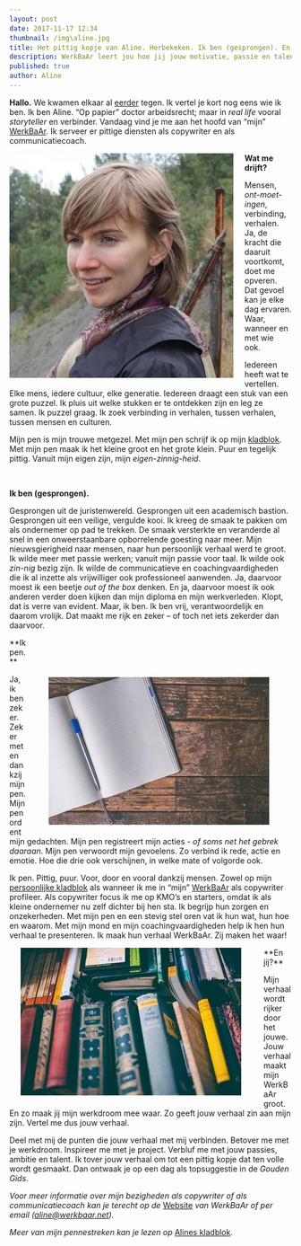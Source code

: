 ```yaml
---
layout: post
date: 2017-11-17 12:34
thumbnail: /img\aline.jpg
title: Het pittig kopje van Aline. Herbekeken. Ik ben (gesprongen). En ik pen. Vertel me jouw verhaal. (jg. 1, afl. 17)
description: WerkBaAr leert jou hoe jij jouw motivatie, passie en talent onder woorden brengt en hoe je jouw werkdroom verwerkt tot een WerkBaAr verhaal.
published: true
author: Aline
---
```


**Hallo.** We kwamen elkaar al [eerder](http://werkbaar.net/2017/08/04/aline/) tegen. Ik vertel je kort nog eens wie ik ben. Ik ben Aline. “Op papier” doctor arbeidsrecht; maar in *real life* vooral *storyteller* en verbinder. Vandaag vind je me aan het hoofd van “mijn” [WerkBaAr](http://werkbaar.net). Ik serveer er pittige diensten als copywriter en als communicatiecoach.

<img class="img-responsive" style="float: left;margin:0 20px 15px 0" src="/img\aline.jpg">

**Wat me drijft?**

Mensen, *ont-moet-ingen*, verbinding, verhalen. Ja, de kracht die daaruit voortkomt, doet me opveren. Dat gevoel kan je elke dag ervaren. Waar, wanneer en met wie ook.

Iedereen heeft wat te vertellen. Elke mens, iedere cultuur, elke generatie. Iedereen draagt een stuk van een grote puzzel. Ik pluis uit welke stukken er te ontdekken zijn en leg ze samen. Ik puzzel graag. Ik zoek verbinding in verhalen, tussen verhalen, tussen mensen en culturen.

Mijn pen is mijn trouwe metgezel. Met mijn pen schrijf ik op mijn [kladblok](https://alineskladblok.wordpress.com/). Met mijn pen maak ik het kleine groot en het grote klein. Puur en tegelijk pittig. Vanuit mijn eigen zijn, mijn *eigen-zinnig-heid*.

<br>

**Ik ben (gesprongen).**

Gesprongen uit de juristenwereld. Gesprongen uit een academisch bastion. Gesprongen uit een veilige, vergulde kooi. Ik kreeg de smaak te pakken om als ondernemer op pad te trekken. De smaak versterkte en veranderde al snel in een onweerstaanbare opborrelende goesting naar meer. Mijn nieuwsgierigheid naar mensen, naar hun persoonlijk verhaal werd te groot. Ik wilde meer met passie werken; vanuit mijn passie voor taal. Ik wilde ook *zin-nig* bezig zijn. Ik wilde de communicatieve en coachingvaardigheden die ik al inzette als vrijwilliger ook professioneel aanwenden. Ja, daarvoor moest ik een beetje *out of the box* denken. En ja, daarvoor moest ik ook anderen verder doen kijken dan mijn diploma en mijn werkverleden. Klopt, dat is verre van evident. Maar, ik ben. Ik ben vrij, verantwoordelijk en daarom vrolijk. Dat maakt me rijk en zeker – of toch net iets zekerder dan daarvoor.

<img class="img-responsive" style="float: right;margin:70px 40px 15px 40px" src="/img\boek1.jpg">
**Ik pen.**

Ja, ik ben zeker. Zeker met en dankzij mijn pen. Mijn pen ordent mijn gedachten. Mijn pen registreert mijn acties - *of soms net het gebrek daaraan*. Mijn pen verwoordt mijn gevoelens. Zo verbind ik rede, actie en emotie. Hoe die drie ook verschijnen, in welke mate of volgorde ook.

Ik pen. Pittig, puur. Voor, door en vooral dankzij mensen. Zowel op mijn [persoonlijke kladblok](https://alineskladblok.wordpress.com/) als wanneer ik me in “mijn” [WerkBaAr](http://werkbaar.net) als copywriter profileer. Als copywriter focus ik me op KMO’s en starters, omdat ik als kleine ondernemer nu zelf dichter bij hen sta. Ik begrijp hun zorgen en onzekerheden. Met mijn pen en een stevig stel oren vat ik hun wat, hun hoe en waarom. Met mijn mond en mijn coachingvaardigheden help ik hen hun verhaal te presenteren. Ik maak hun verhaal WerkBaAr. Zij maken het waar!

<img class="img-responsive" style="float: left;margin:0 40px 15px 20px" src="/img\boek2.jpg">
**En jij?**

Mijn verhaal wordt rijker door het jouwe. Jouw verhaal maakt mijn WerkBaAr groot. En zo maak jij mijn werkdroom mee waar. Zo geeft jouw verhaal zin aan mijn zijn. Vertel me dus jouw verhaal.

Deel met mij de punten die jouw verhaal met mij verbinden. Betover me met je werkdroom. Inspireer me met je project. Verbluf me met jouw passies, ambitie en talent. Ik tover jouw verhaal om tot een pittig kopje dat ten volle wordt gesmaakt. Dan ontwaak je op een dag als topsuggestie in de *Gouden Gids*.



*Voor meer informatie over mijn bezigheden als copywriter of als communicatiecoach kan je terecht op de* [Website](http://werkbaar.net) *van WerkBaAr of per email (aline@werkbaar.net).*

*Meer van mijn pennestreken kan je lezen op* [Alines kladblok](https://alineskladblok.wordpress.com/).
